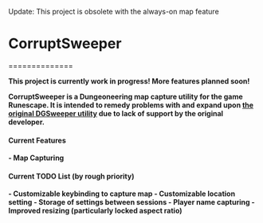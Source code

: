 Update: This project is obsolete with the always-on map feature

<h1>CorruptSweeper</h1>
==============

<b>This project is currently work in progress! More features planned soon!</b>

<b>CorruptSweeper is a Dungeoneering map capture utility for the game Runescape. It is intended to remedy problems with and expand upon <a href="http://forum.tip.it/topic/313189-the-dgsweeper-the-most-popular-dungeoneering-utility/">the original DGSweeper utility</a> due to lack of support by the original developer.<b>

<h4>Current Features</h4>
- Map Capturing

<h4>Current TODO List (by rough priority)</h4>
- Customizable keybinding to capture map
- Customizable location setting
- Storage of settings between sessions
- Player name capturing
- Improved resizing (particularly locked aspect ratio)

